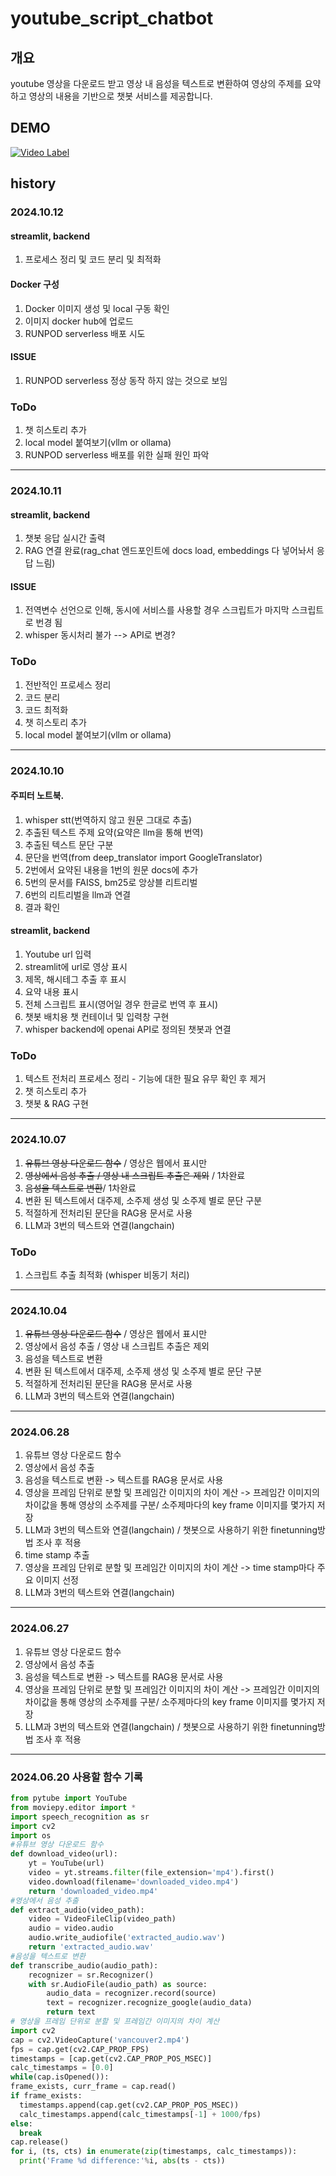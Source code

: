 # youtube_script_chatbot

## 개요
youtube 영상을 다운로드 받고 영상 내 음성을 텍스트로 변환하여 영상의 주제를 요약하고 영상의 내용을 기반으로 챗봇 서비스를 제공합니다.

## DEMO
[![Video Label](http://img.youtube.com/vi/WrFlX6O9hwD0HNtR/0.jpg)](https://www.youtube.com/watch?v=WrFlX6O9hwD0HNtR)

## history

### 2024.10.12

#### streamlit, backend
1. 프로세스 정리 및 코드 분리 및 최적화

#### Docker 구성
1. Docker 이미지 생성 및 local 구동 확인
2. 이미지 docker hub에 업로드
3. RUNPOD serverless 배포 시도

#### ISSUE
1. RUNPOD serverless 정상 동작 하지 않는 것으로 보임

### ToDo
1. 챗 히스토리 추가
2. local model 붙여보기(vllm or ollama)
3. RUNPOD serverless 배포를 위한 실패 원인 파악

----------------------------------------------------------------------------------------------------------------------------------------

### 2024.10.11

#### streamlit, backend
1. 챗봇 응답 실시간 출력
2. RAG 연결 완료(rag_chat 엔드포인트에 docs load, embeddings 다 넣어놔서 응답 느림)

#### ISSUE
1. 전역변수 선언으로 인해, 동시에 서비스를 사용할 경우 스크립트가 마지막 스크립트로 번경 됨
2. whisper 동시처리 불가 --> API로 변경?

### ToDo
1. 전반적인 프로세스 정리
2. 코드 분리
3. 코드 최적화
4. 챗 히스토리 추가
5. local model 붙여보기(vllm or ollama)

----------------------------------------------------------------------------------------------------------------------------------------

### 2024.10.10
#### 주피터 노트북.
1. whisper stt(번역하지 않고 원문 그대로 추출)
2. 추출된 텍스트 주제 요약(요약은 llm을 통해 번역)
3. 추출된 텍스트 문단 구분
4. 문단을 번역(from deep_translator import GoogleTranslator)
5. 2번에서 요약된 내용을 1번의 원문 docs에 추가
6. 5번의 문서를 FAISS, bm25로 앙상블 리트리벌
7. 6번의 리트리벌을 llm과 연결
8. 결과 확인

#### streamlit, backend
1. Youtube url 입력
2. streamlit에 url로 영상 표시
3. 제목, 해시테그 추출 후 표시
4. 요약 내용 표시
5. 전체 스크립트 표시(영어일 경우 한글로 번역 후 표시)
6. 챗봇 배치용 챗 컨테이너 및 입력창 구현
7. whisper backend에 openai API로 정의된 챗봇과 연결


### ToDo
1. 텍스트 전처리 프로세스 정리 - 기능에 대한 필요 유무 확인 후 제거
2. 챗 히스토리 추가
3. 챗봇 & RAG 구현

----------------------------------------------------------------------------------------------------------------------------------------

### 2024.10.07
1. ~~유튜브 영상 다운로드 함수~~ / 영상은 웹에서 표시만
2. ~~영상에서 음성 추출 / 영상 내 스크립트 추출은 제외~~ / 1차완료
3. ~~음성을 텍스트로 변환~~/ 1차완료
4. 변환 된 텍스트에서 대주제, 소주제 생성 및 소주제 별로 문단 구분
5. 적절하게 전처리된 문단을 RAG용 문서로 사용
6. LLM과 3번의 텍스트와 연결(langchain) 

### ToDo

1. 스크립트 추출 최적화 (whisper 비동기 처리)

----------------------------------------------------------------------------------------------------------------------------------------

### 2024.10.04

1. ~~유튜브 영상 다운로드 함수~~ / 영상은 웹에서 표시만
2. 영상에서 음성 추출 / 영상 내 스크립트 추출은 제외
3. 음성을 텍스트로 변환
4. 변환 된 텍스트에서 대주제, 소주제 생성 및 소주제 별로 문단 구분
5. 적절하게 전처리된 문단을 RAG용 문서로 사용
6. LLM과 3번의 텍스트와 연결(langchain) 

----------------------------------------------------------------------------------------------------------------------------------------

### 2024.06.28

1. 유튜브 영상 다운로드 함수
2. 영상에서 음성 추출
3. 음성을 텍스트로 변환 -> 텍스트를 RAG용 문서로 사용
4. 영상을 프레임 단위로 분할 및 프레임간 이미지의 차이 계산 -> 프레임간 이미지의 차이값을 통해 영상의 소주제를 구분/ 소주제마다의 key frame 이미지를 몇가지 저장
5. LLM과 3번의 텍스트와 연결(langchain) / 챗봇으로 사용하기 위한 finetunning방법 조사 후 적용
4. time stamp 추출
5. 영상을 프레임 단위로 분할 및 프레임간 이미지의 차이 계산 -> time stamp마다 주요 이미지 선정
6. LLM과 3번의 텍스트와 연결(langchain)

----------------------------------------------------------------------------------------------------------------------------------------

### 2024.06.27

1. 유튜브 영상 다운로드 함수
2. 영상에서 음성 추출
3. 음성을 텍스트로 변환 -> 텍스트를 RAG용 문서로 사용
4. 영상을 프레임 단위로 분할 및 프레임간 이미지의 차이 계산 -> 프레임간 이미지의 차이값을 통해 영상의 소주제를 구분/ 소주제마다의 key frame 이미지를 몇가지 저장
5. LLM과 3번의 텍스트와 연결(langchain) / 챗봇으로 사용하기 위한 finetunning방법 조사 후 적용

----------------------------------------------------------------------------------------------------------------------------------------

### 2024.06.20 사용할 함수 기록
```python
from pytube import YouTube
from moviepy.editor import *
import speech_recognition as sr
import cv2
import os
#유튜브 영상 다운로드 함수
def download_video(url):
    yt = YouTube(url)
    video = yt.streams.filter(file_extension='mp4').first()
    video.download(filename='downloaded_video.mp4')
    return 'downloaded_video.mp4'
#영상에서 음성 추출
def extract_audio(video_path):
    video = VideoFileClip(video_path)
    audio = video.audio
    audio.write_audiofile('extracted_audio.wav')
    return 'extracted_audio.wav'
#음성을 텍스트로 변환
def transcribe_audio(audio_path):
    recognizer = sr.Recognizer()
    with sr.AudioFile(audio_path) as source:
        audio_data = recognizer.record(source)
        text = recognizer.recognize_google(audio_data)
        return text
# 영상을 프레임 단위로 분할 및 프레임간 이미지의 차이 계산
import cv2
cap = cv2.VideoCapture('vancouver2.mp4')
fps = cap.get(cv2.CAP_PROP_FPS)
timestamps = [cap.get(cv2.CAP_PROP_POS_MSEC)]
calc_timestamps = [0.0]
while(cap.isOpened()):
frame_exists, curr_frame = cap.read()
if frame_exists:
  timestamps.append(cap.get(cv2.CAP_PROP_POS_MSEC))
  calc_timestamps.append(calc_timestamps[-1] + 1000/fps)
else:
  break
cap.release()
for i, (ts, cts) in enumerate(zip(timestamps, calc_timestamps)):
  print('Frame %d difference:'%i, abs(ts - cts))
```

